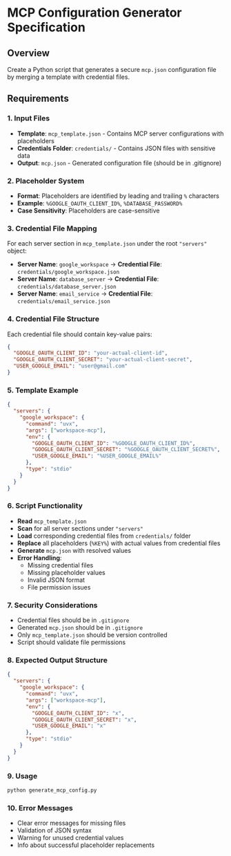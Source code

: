 # MCP Configuration Generator Specification

## Overview

Create a Python script that generates a secure `mcp.json` configuration file by
merging a template with credential files.

## Requirements

### 1. Input Files

- **Template**: `mcp_template.json` - Contains MCP server configurations with
  placeholders
- **Credentials Folder**: `credentials/` - Contains JSON files with sensitive
  data
- **Output**: `mcp.json` - Generated configuration file (should be in
  .gitignore)

### 2. Placeholder System

- **Format**: Placeholders are identified by leading and trailing `%` characters
- **Example**: `%GOOGLE_OAUTH_CLIENT_ID%`, `%DATABASE_PASSWORD%`
- **Case Sensitivity**: Placeholders are case-sensitive

### 3. Credential File Mapping

For each server section in `mcp_template.json` under the root `"servers"`
object:

- **Server Name**: `google_workspace` → **Credential File**:
  `credentials/google_workspace.json`
- **Server Name**: `database_server` → **Credential File**:
  `credentials/database_server.json`
- **Server Name**: `email_service` → **Credential File**:
  `credentials/email_service.json`

### 4. Credential File Structure

Each credential file should contain key-value pairs:

```json
{
  "GOOGLE_OAUTH_CLIENT_ID": "your-actual-client-id",
  "GOOGLE_OAUTH_CLIENT_SECRET": "your-actual-client-secret",
  "USER_GOOGLE_EMAIL": "user@gmail.com"
}
```

### 5. Template Example

```json
{
  "servers": {
    "google_workspace": {
      "command": "uvx",
      "args": ["workspace-mcp"],
      "env": {
        "GOOGLE_OAUTH_CLIENT_ID": "%GOOGLE_OAUTH_CLIENT_ID%",
        "GOOGLE_OAUTH_CLIENT_SECRET": "%GOOGLE_OAUTH_CLIENT_SECRET%",
        "USER_GOOGLE_EMAIL": "%USER_GOOGLE_EMAIL%"
      },
      "type": "stdio"
    }
  }
}
```

### 6. Script Functionality

- **Read** `mcp_template.json`
- **Scan** for all server sections under `"servers"`
- **Load** corresponding credential files from `credentials/` folder
- **Replace** all placeholders (`%KEY%`) with actual values from credential
  files
- **Generate** `mcp.json` with resolved values
- **Error Handling**:
  - Missing credential files
  - Missing placeholder values
  - Invalid JSON format
  - File permission issues

### 7. Security Considerations

- Credential files should be in `.gitignore`
- Generated `mcp.json` should be in `.gitignore`
- Only `mcp_template.json` should be version controlled
- Script should validate file permissions

### 8. Expected Output Structure

```json
{
  "servers": {
    "google_workspace": {
      "command": "uvx",
      "args": ["workspace-mcp"],
      "env": {
        "GOOGLE_OAUTH_CLIENT_ID": "x",
        "GOOGLE_OAUTH_CLIENT_SECRET": "x",
        "USER_GOOGLE_EMAIL": "x"
      },
      "type": "stdio"
    }
  }
}
```

### 9. Usage

```bash
python generate_mcp_config.py
```

### 10. Error Messages

- Clear error messages for missing files
- Validation of JSON syntax
- Warning for unused credential values
- Info about successful placeholder replacements
